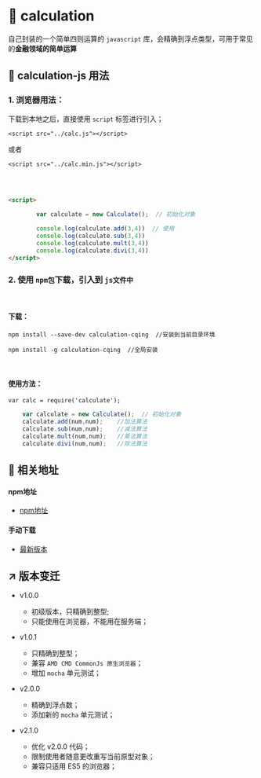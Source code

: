 # 🐝 calculation
自己封装的一个简单四则运算的 `javascript` 库，会精确到浮点类型，可用于常见的**金融领域的简单运算**

## 🎒 calculation-js 用法

### 1. 浏览器用法：

下载到本地之后，直接使用 `script` 标签进行引入；


 ` <script src="../calc.js"></script> `

 或者

 ` <script src="../calc.min.js"></script> `

<br>

```html

<script>
        
        var calculate = new Calculate();  // 初始化对象

        console.log(calculate.add(3,4))  // 使用
        console.log(calculate.sub(3,4))
        console.log(calculate.mult(3,4))
        console.log(calculate.divi(3,4))
</script>

```

### 2. 使用 `npm包`下载，引入到 `js文件中`
<br>

#### 下载：

```
npm install --save-dev calculation-cqing  //安装到当前目录环境

npm install -g calculation-cqing  //全局安装

```
<br>

#### 使用方法：

 `var calc = require('calculate');`

```js
    var calculate = new Calculate();  // 初始化对象
    calculate.add(num,num);    //加法算法
    calculate.sub(num,num);    //减法算法
    calculate.mult(num,num);   //乘法算法
    calculate.divi(num,num);   //除法算法
``` 


## 🌠 相关地址
#### npm地址
- [npm地址](https://www.npmjs.com/package/calculation-cqing)

#### 手动下载
- [最新版本](https://github.com/heycqing/calculation/releases/tag/v2.0.0)

## ↗️ 版本变迁
- v1.0.0 
    + 初级版本，只精确到整型;
    + 只能使用在浏览器，不能用在服务端；

- v1.0.1
    + 只精确到整型；
    + 兼容 `AMD CMD CommonJs 原生浏览器`；
    + 增加 `mocha` 单元测试；

- v2.0.0
    + 精确到浮点数；
    + 添加新的 `mocha` 单元测试；

- v2.1.0
    + 优化 v2.0.0 代码；
    + 限制使用者随意更改重写当前原型对象；
    + 兼容只适用 ES5 的浏览器；

